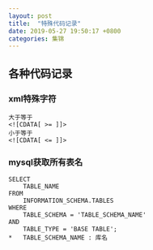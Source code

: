 ```yaml
---
layout: post
title:  "特殊代码记录"
date: 2019-05-27 19:50:17 +0800
categories: 集锦
---
```

## 各种代码记录

### xml特殊字符

````
大于等于
<![CDATA[ >= ]]>
小于等于
<![CDATA[ <= ]]>
````

### mysql获取所有表名

````
SELECT
	TABLE_NAME
FROM
	INFORMATION_SCHEMA.TABLES
WHERE
	TABLE_SCHEMA = 'TABLE_SCHEMA_NAME'
AND 
	TABLE_TYPE = 'BASE TABLE';
*	TABLE_SCHEMA_NAME : 库名         
````
